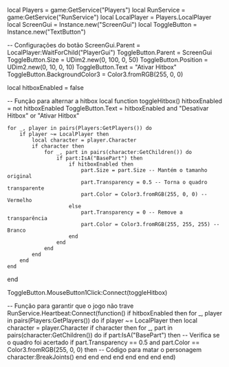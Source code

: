 local Players = game:GetService("Players")
local RunService = game:GetService("RunService")
local LocalPlayer = Players.LocalPlayer
local ScreenGui = Instance.new("ScreenGui")
local ToggleButton = Instance.new("TextButton")

-- Configurações do botão
ScreenGui.Parent = LocalPlayer:WaitForChild("PlayerGui")
ToggleButton.Parent = ScreenGui
ToggleButton.Size = UDim2.new(0, 100, 0, 50)
ToggleButton.Position = UDim2.new(0, 10, 0, 10)
ToggleButton.Text = "Ativar Hitbox"
ToggleButton.BackgroundColor3 = Color3.fromRGB(255, 0, 0)

local hitboxEnabled = false

-- Função para alternar a hitbox
local function toggleHitbox()
    hitboxEnabled = not hitboxEnabled
    ToggleButton.Text = hitboxEnabled and "Desativar Hitbox" or "Ativar Hitbox"
    
    for _, player in pairs(Players:GetPlayers()) do
        if player ~= LocalPlayer then
            local character = player.Character
            if character then
                for _, part in pairs(character:GetChildren()) do
                    if part:IsA("BasePart") then
                        if hitboxEnabled then
                            part.Size = part.Size -- Mantém o tamanho original
                            part.Transparency = 0.5 -- Torna o quadro transparente
                            part.Color = Color3.fromRGB(255, 0, 0) -- Vermelho
                        else
                            part.Transparency = 0 -- Remove a transparência
                            part.Color = Color3.fromRGB(255, 255, 255) -- Branco
                        end
                    end
                end
            end
        end
    end
end

ToggleButton.MouseButton1Click:Connect(toggleHitbox)

-- Função para garantir que o jogo não trave
RunService.Heartbeat:Connect(function()
    if hitboxEnabled then
        for _, player in pairs(Players:GetPlayers()) do
            if player ~= LocalPlayer then
                local character = player.Character
                if character then
                    for _, part in pairs(character:GetChildren()) do
                        if part:IsA("BasePart") then
                            -- Verifica se o quadro foi acertado
                            if part.Transparency == 0.5 and part.Color == Color3.fromRGB(255, 0, 0) then
                                -- Código para matar o personagem
                                character:BreakJoints()
                            end
                        end
                    end
                end
            end
        end
    end
end)
